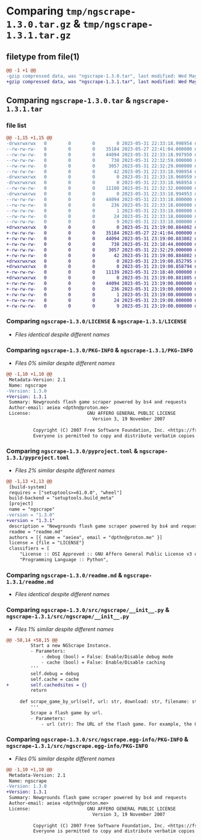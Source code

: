 # Comparing `tmp/ngscrape-1.3.0.tar.gz` & `tmp/ngscrape-1.3.1.tar.gz`

## filetype from file(1)

```diff
@@ -1 +1 @@
-gzip compressed data, was "ngscrape-1.3.0.tar", last modified: Wed May 31 22:33:19 2023, max compression
+gzip compressed data, was "ngscrape-1.3.1.tar", last modified: Wed May 31 23:19:00 2023, max compression
```

## Comparing `ngscrape-1.3.0.tar` & `ngscrape-1.3.1.tar`

### file list

```diff
@@ -1,15 +1,15 @@
-drwxrwxrwx   0        0        0        0 2023-05-31 22:33:18.998954 ngscrape-1.3.0/
--rw-rw-rw-   0        0        0    35184 2023-05-27 22:41:04.000000 ngscrape-1.3.0/LICENSE
--rw-rw-rw-   0        0        0    44094 2023-05-31 22:33:18.997950 ngscrape-1.3.0/PKG-INFO
--rw-rw-rw-   0        0        0      738 2023-05-31 22:32:59.000000 ngscrape-1.3.0/pyproject.toml
--rw-rw-rw-   0        0        0     3057 2023-05-31 22:32:29.000000 ngscrape-1.3.0/readme.md
--rw-rw-rw-   0        0        0       42 2023-05-31 22:33:18.998954 ngscrape-1.3.0/setup.cfg
-drwxrwxrwx   0        0        0        0 2023-05-31 22:33:18.960959 ngscrape-1.3.0/src/
-drwxrwxrwx   0        0        0        0 2023-05-31 22:33:18.968954 ngscrape-1.3.0/src/ngscrape/
--rw-rw-rw-   0        0        0    11108 2023-05-31 22:32:32.000000 ngscrape-1.3.0/src/ngscrape/__init__.py
-drwxrwxrwx   0        0        0        0 2023-05-31 22:33:18.994953 ngscrape-1.3.0/src/ngscrape.egg-info/
--rw-rw-rw-   0        0        0    44094 2023-05-31 22:33:18.000000 ngscrape-1.3.0/src/ngscrape.egg-info/PKG-INFO
--rw-rw-rw-   0        0        0      236 2023-05-31 22:33:18.000000 ngscrape-1.3.0/src/ngscrape.egg-info/SOURCES.txt
--rw-rw-rw-   0        0        0        1 2023-05-31 22:33:18.000000 ngscrape-1.3.0/src/ngscrape.egg-info/dependency_links.txt
--rw-rw-rw-   0        0        0       24 2023-05-31 22:33:18.000000 ngscrape-1.3.0/src/ngscrape.egg-info/requires.txt
--rw-rw-rw-   0        0        0        9 2023-05-31 22:33:18.000000 ngscrape-1.3.0/src/ngscrape.egg-info/top_level.txt
+drwxrwxrwx   0        0        0        0 2023-05-31 23:19:00.884802 ngscrape-1.3.1/
+-rw-rw-rw-   0        0        0    35184 2023-05-27 22:41:04.000000 ngscrape-1.3.1/LICENSE
+-rw-rw-rw-   0        0        0    44094 2023-05-31 23:19:00.883802 ngscrape-1.3.1/PKG-INFO
+-rw-rw-rw-   0        0        0      738 2023-05-31 23:18:44.000000 ngscrape-1.3.1/pyproject.toml
+-rw-rw-rw-   0        0        0     3057 2023-05-31 22:32:29.000000 ngscrape-1.3.1/readme.md
+-rw-rw-rw-   0        0        0       42 2023-05-31 23:19:00.884802 ngscrape-1.3.1/setup.cfg
+drwxrwxrwx   0        0        0        0 2023-05-31 23:19:00.852795 ngscrape-1.3.1/src/
+drwxrwxrwx   0        0        0        0 2023-05-31 23:19:00.858794 ngscrape-1.3.1/src/ngscrape/
+-rw-rw-rw-   0        0        0    11139 2023-05-31 23:18:40.000000 ngscrape-1.3.1/src/ngscrape/__init__.py
+drwxrwxrwx   0        0        0        0 2023-05-31 23:19:00.881805 ngscrape-1.3.1/src/ngscrape.egg-info/
+-rw-rw-rw-   0        0        0    44094 2023-05-31 23:19:00.000000 ngscrape-1.3.1/src/ngscrape.egg-info/PKG-INFO
+-rw-rw-rw-   0        0        0      236 2023-05-31 23:19:00.000000 ngscrape-1.3.1/src/ngscrape.egg-info/SOURCES.txt
+-rw-rw-rw-   0        0        0        1 2023-05-31 23:19:00.000000 ngscrape-1.3.1/src/ngscrape.egg-info/dependency_links.txt
+-rw-rw-rw-   0        0        0       24 2023-05-31 23:19:00.000000 ngscrape-1.3.1/src/ngscrape.egg-info/requires.txt
+-rw-rw-rw-   0        0        0        9 2023-05-31 23:19:00.000000 ngscrape-1.3.1/src/ngscrape.egg-info/top_level.txt
```

### Comparing `ngscrape-1.3.0/LICENSE` & `ngscrape-1.3.1/LICENSE`

 * *Files identical despite different names*

### Comparing `ngscrape-1.3.0/PKG-INFO` & `ngscrape-1.3.1/PKG-INFO`

 * *Files 0% similar despite different names*

```diff
@@ -1,10 +1,10 @@
 Metadata-Version: 2.1
 Name: ngscrape
-Version: 1.3.0
+Version: 1.3.1
 Summary: Newgrounds flash game scraper powered by bs4 and requests
 Author-email: aeiea <dpthn@proton.me>
 License:                     GNU AFFERO GENERAL PUBLIC LICENSE
                                Version 3, 19 November 2007
         
          Copyright (C) 2007 Free Software Foundation, Inc. <https://fsf.org/>
          Everyone is permitted to copy and distribute verbatim copies
```

### Comparing `ngscrape-1.3.0/pyproject.toml` & `ngscrape-1.3.1/pyproject.toml`

 * *Files 2% similar despite different names*

```diff
@@ -1,13 +1,13 @@
 [build-system]
 requires = ["setuptools>=61.0.0", "wheel"]
 build-backend = "setuptools.build_meta"
 [project]
 name = "ngscrape"
-version = "1.3.0"
+version = "1.3.1"
 description = "Newgrounds flash game scraper powered by bs4 and requests"
 readme = "readme.md"
 authors = [{ name = "aeiea", email = "dpthn@proton.me" }]
 license = {file = "LICENSE"}
 classifiers = [
     "License :: OSI Approved :: GNU Affero General Public License v3 or later (AGPLv3+)",
     "Programming Language :: Python",
```

### Comparing `ngscrape-1.3.0/readme.md` & `ngscrape-1.3.1/readme.md`

 * *Files identical despite different names*

### Comparing `ngscrape-1.3.0/src/ngscrape/__init__.py` & `ngscrape-1.3.1/src/ngscrape/__init__.py`

 * *Files 1% similar despite different names*

```diff
@@ -58,14 +58,15 @@
         Start a new NGScrape Instance.
         - Parameters:
             - debug (bool) = False: Enable/Disable debug mode
             - cache (bool) = False: Enable/Disable caching
         '''
         self.debug = debug
         self.cache = cache
+        self.cachedsites = {}
         return
     
     def scrape_game_by_url(self, url: str, download: str, filename: str) -> None:
         '''
         Scrape a flash game by url.
         - Parameters:
             - url (str): The URL of the flash game. For example, the URL for Alien Homonid is `https://www.newgrounds.com/portal/view/59593`.
```

### Comparing `ngscrape-1.3.0/src/ngscrape.egg-info/PKG-INFO` & `ngscrape-1.3.1/src/ngscrape.egg-info/PKG-INFO`

 * *Files 0% similar despite different names*

```diff
@@ -1,10 +1,10 @@
 Metadata-Version: 2.1
 Name: ngscrape
-Version: 1.3.0
+Version: 1.3.1
 Summary: Newgrounds flash game scraper powered by bs4 and requests
 Author-email: aeiea <dpthn@proton.me>
 License:                     GNU AFFERO GENERAL PUBLIC LICENSE
                                Version 3, 19 November 2007
         
          Copyright (C) 2007 Free Software Foundation, Inc. <https://fsf.org/>
          Everyone is permitted to copy and distribute verbatim copies
```

